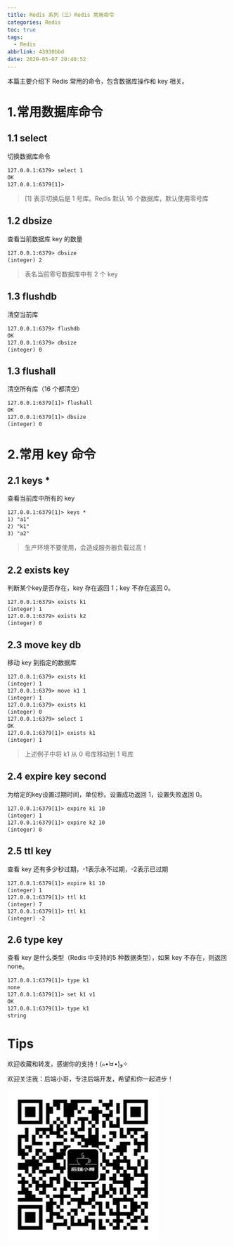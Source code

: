 ```yaml
---
title: Redis 系列（三）Redis 常用命令
categories: Redis
toc: true
tags:
  - Redis
abbrlink: 43930bbd
date: 2020-05-07 20:40:52
---
```


本篇主要介绍下 Redis 常用的命令，包含数据库操作和 key 相关。

<!-- more -->

# 1.常用数据库命令
## 1.1 select
切换数据库命令
```
127.0.0.1:6379> select 1
OK
127.0.0.1:6379[1]>
```
> [1] 表示切换后是 1 号库。Redis 默认 16 个数据库，默认使用零号库

## 1.2 dbsize
查看当前数据库 key 的数量
```
127.0.0.1:6379> dbsize
(integer) 2
```
> 表名当前零号数据库中有 2 个 key

## 1.3 flushdb
清空当前库

```
127.0.0.1:6379> flushdb
OK
127.0.0.1:6379> dbsize
(integer) 0
```

## 1.3 flushall
清空所有库（16 个都清空）

```
127.0.0.1:6379[1]> flushall
OK
127.0.0.1:6379[1]> dbsize
(integer) 0
```

# 2.常用 key 命令
## 2.1 keys *
查看当前库中所有的 key
```
127.0.0.1:6379[1]> keys *
1) "a1"
2) "k1"
3) "a2"
```
> 生产环境不要使用，会造成服务器负载过高！

## 2.2 exists key
判断某个key是否存在，key 存在返回 1；key 不存在返回 0。

```
127.0.0.1:6379> exists k1
(integer) 1
127.0.0.1:6379> exists k2
(integer) 0
```
## 2.3 move key db
移动 key 到指定的数据库
```
127.0.0.1:6379> exists k1
(integer) 1
127.0.0.1:6379> move k1 1
(integer) 1
127.0.0.1:6379> exists k1
(integer) 0
127.0.0.1:6379> select 1
OK
127.0.0.1:6379[1]> exists k1
(integer) 1
```
> 上述例子中将 k1 从 0 号库移动到 1 号库

## 2.4 expire key second
为给定的key设置过期时间，单位秒。设置成功返回 1，设置失败返回 0。
```
127.0.0.1:6379[1]> expire k1 10
(integer) 1
127.0.0.1:6379[1]> expire k2 10
(integer) 0
```
## 2.5 ttl key
查看 key 还有多少秒过期，-1表示永不过期，-2表示已过期
```
127.0.0.1:6379[1]> expire k1 10
(integer) 1
127.0.0.1:6379[1]> ttl k1
(integer) 7
127.0.0.1:6379[1]> ttl k1
(integer) -2
```

## 2.6 type key
查看 key 是什么类型（Redis 中支持的5 种数据类型），如果 key 不存在，则返回 none。
```
127.0.0.1:6379[1]> type k1
none
127.0.0.1:6379[1]> set k1 v1
OK
127.0.0.1:6379[1]> type k1
string
```

# Tips
欢迎收藏和转发，感谢你的支持！(๑•̀ㅂ•́)و✧ 

欢迎关注我：后端小哥，专注后端开发，希望和你一起进步！

![](https://raw.githubusercontent.com/lujiahao0708/PicRepo/master/%E5%85%AC%E4%BC%97%E5%8F%B7%E4%BA%8C%E7%BB%B4%E7%A0%81.jpg)

